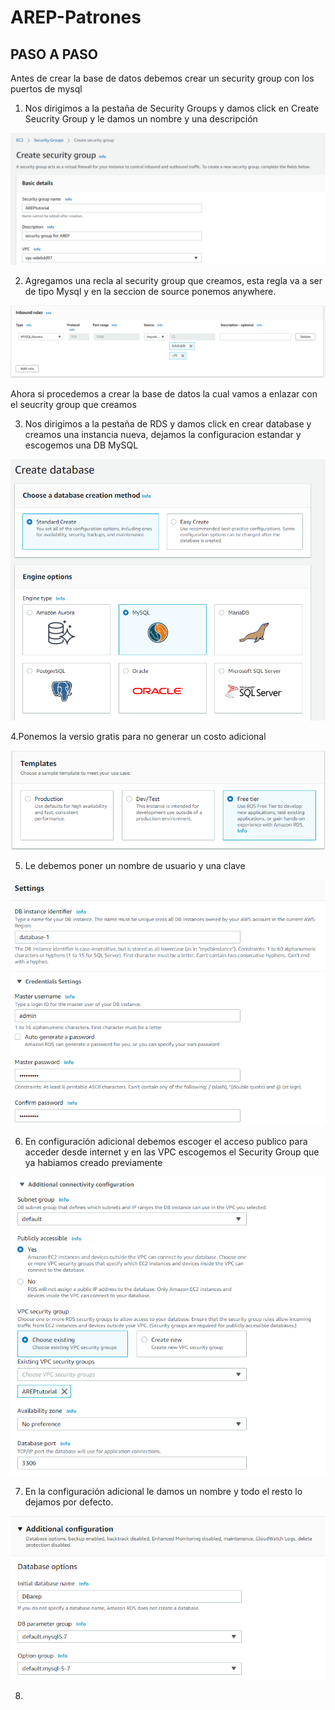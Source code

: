 # AREP-Patrones
## PASO A PASO

Antes de crear la base de datos debemos crear un security group con los puertos de mysql

1. Nos dirigimos a la pestaña de Security Groups y damos click en Create Seucrity Group y le damos un nombre y una descripción

![Imagenes](https://github.com/checho1998/AREP-Patrones/blob/master/Imagenes/1.PNG)

2. Agregamos una recla al security group que creamos, esta regla va a ser de tipo Mysql y en la seccion de source ponemos anywhere.

![Imagenes](https://github.com/checho1998/AREP-Patrones/blob/master/Imagenes/2.PNG)


Ahora si procedemos a crear la base de datos la cual vamos a enlazar con el seucrity group que creamos

3. Nos dirigimos a la pestaña de RDS y damos click en crear database y creamos una instancia nueva, dejamos la configuracion estandar y escogemos una DB MySQL

![Imagenes](https://github.com/checho1998/AREP-Patrones/blob/master/Imagenes/3.PNG)

4.Ponemos la versio gratis para no generar un costo adicional

![Imagenes](https://github.com/checho1998/AREP-Patrones/blob/master/Imagenes/4.PNG)

5. Le debemos poner un nombre de usuario y una clave

![Imagenes](https://github.com/checho1998/AREP-Patrones/blob/master/Imagenes/5.PNG)

6. En configuración adicional debemos escoger el acceso publico para acceder desde internet y en las VPC escogemos el Security Group que ya habiamos creado previamente

![Imagenes](https://github.com/checho1998/AREP-Patrones/blob/master/Imagenes/6.PNG)

7. En la configuración adicional le damos un nombre y todo el resto lo dejamos por defecto.

![Imagenes](https://github.com/checho1998/AREP-Patrones/blob/master/Imagenes/7.PNG)

8. 
